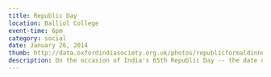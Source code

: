 ```yaml
---
title: Republic Day
location: Balliol College
event-time: 6pm
category: social
date: January 26, 2014
thumb: http://data.oxfordindiasociety.org.uk/photos/republicformaldinner/indian_flag.jpg
description: On the occasion of India's 65th Republic Day -- the date on which the country's constitution came into force -- the OIS organised a screening of Chak De India, which was attended by over 30 students of the university.
---
```

